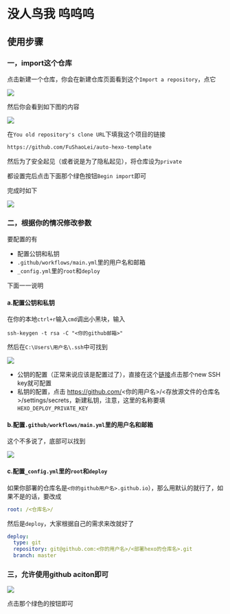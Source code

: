 # 没人鸟我 呜呜呜
## 使用步骤

### 一，import这个仓库

点击新建一个仓库，你会在新建仓库页面看到这个`Import a repository`，点它

![](https://cdn.jsdelivr.net/gh/fushaolei/img2/20200921213026.png)

然后你会看到如下图的内容

![](https://cdn.jsdelivr.net/gh/fushaolei/img2/20200921213146.png)

在`You old repository's clone URL`下填我这个项目的链接

```html
https://github.com/FuShaoLei/auto-hexo-template
```

然后为了安全起见（或者说是为了隐私起见），将仓库设为`private`

都设置完后点击下面那个绿色按钮`Begin import`即可

完成时如下

![](https://cdn.jsdelivr.net/gh/fushaolei/img2/20200921213520.png)

### 二，根据你的情况修改参数

要配置的有

- 配置公钥和私钥
- `.github/workflows/main.yml`里的用户名和邮箱
- `_config.yml`里的`root`和`deploy`

下面一一说明

#### a.配置公钥和私钥

在你的本地`ctrl+r`输入`cmd`调出小黑块，输入

```
ssh-keygen -t rsa -C "<你的github邮箱>"
```

然后在`C:\Users\用户名\.ssh`中可找到

![](https://cdn.jsdelivr.net/gh/fushaolei/img2/20200920221956.png)

- 公钥的配置（正常来说应该是配置过了），直接在这个[链接](https://github.com/settings/keys)点击那个new SSH key就可配置
- 私钥的配置，点击 https://github.com/<你的用户名>/<存放源文件的仓库名>/settings/secrets，新建私钥，注意，这里的名称要填`HEXO_DEPLOY_PRIVATE_KEY`

#### b.配置`.github/workflows/main.yml`里的用户名和邮箱

这个不多说了，底部可以找到

![](https://cdn.jsdelivr.net/gh/fushaolei/img2/20200921214724.png)

#### c.配置`_config.yml`里的`root`和`deploy`

如果你部署的仓库名是`<你的github用户名>.github.io`），那么用默认的就行了，如果不是的话，要改成

```yml
root: /<仓库名>/
```

然后是`deploy`，大家根据自己的需求来改就好了

```yml
deploy:
  type: git
  repository: git@github.com:<你的用户名>/<部署hexo的仓库名>.git
  branch: master
```

### 三，允许使用github aciton即可

![](https://cdn.jsdelivr.net/gh/fushaolei/img2/20200921215108.png)

点击那个绿色的按钮即可
